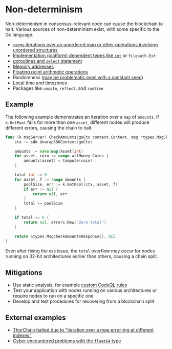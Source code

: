 # Non-determinism

Non-determinism in consensus-relevant code can cause the blockchain to halt. Various sources of non-determinism exist, with some specific to the Go language:

- [`range` iterations over an unordered map or other operations involving unordered structures](https://lev.pm/posts/2020-04-18-golang-map-randomness/)
- [Implementation (platform) dependent types like `int`](https://go.dev/ref/spec#Numeric_types) or `filepath.Ext`
- [goroutines and `select` statement](https://github.com/golang/go/issues/33702)
- [Memory addresses](https://github.com/cosmos/cosmos-sdk/issues/11726#issuecomment-1108427164)
- [Floating point arithmetic operations](https://en.wikipedia.org/wiki/Floating-point_arithmetic#Accuracy_problems)
- Randomness ([may be problematic even with a constant seed](https://github.com/golang/go/issues/42701))
- Local time and timezones
- Packages like `unsafe`, `reflect`, and `runtime`

## Example

The following example demonstrates an iteration over a `map` of `amounts`. If `k.GetPool` fails for more than one `asset`, different nodes will produce different errors, causing the chain to halt.

```go
func (k msgServer) CheckAmounts(goCtx context.Context, msg *types.MsgCheckAmounts) (*types.MsgCheckAmountsResponse, error) {
    ctx := sdk.UnwrapSDKContext(goCtx)

    amounts := make(map[Asset]int)
    for asset, coin := range allMoney.Coins {
        amounts[asset] = Compute(coin)
    }

    total int := 0
    for asset, f := range amounts {
        poolSize, err := k.GetPool(ctx, asset, f)
        if err != nil {
            return nil, err
        }
        total += poolSize
    }

    if total == 0 {
        return nil, errors.New("Zero total")
    }

    return &types.MsgCheckAmountsResponse{}, nil
}
```

Even after fixing the `map` issue, the `total` overflow may occur for nodes running on 32-bit architectures earlier than others, causing a chain split.

## Mitigations

- Use static analysis, for example [custom CodeQL rules](https://github.com/crypto-com/cosmos-sdk-codeql)
- Test your application with nodes running on various architectures or require nodes to run on a specific one
- Develop and test procedures for recovering from a blockchain split

## External examples

- [ThorChain halted due to "iteration over a map error-ing at different indexes"](https://gitlab.com/thorchain/thornode/-/issues/1169)
- [Cyber encountered problems with the `float64` type](https://github.com/cybercongress/go-cyber/issues/66)
